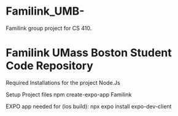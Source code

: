 # Familink_UMB-
Familink group project for CS 410. 

# Familink UMass Boston Student Code Repository


Required Installations for the project 
Node.Js

Setup Project files
npm create-expo-app Familink       

EXPO app needed for (ios build):
npx expo install expo-dev-client